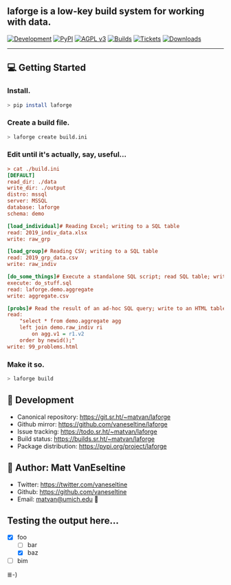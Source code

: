 ## laforge is a low-key build system for working with data.

[![Development](https://img.shields.io/badge/development-active-44344f.svg)](https://git.sr.ht/~matvan/laforge)
[![PyPI](https://img.shields.io/badge/pypi-alpha-564d80.svg)](https://pypi.python.org/pypi/laforge)
[![AGPL v3](https://img.shields.io/badge/license-AGPL%20v3-98a6d4.svg)](https://www.gnu.org/licenses/agpl-3.0)
[![Builds](https://builds.sr.ht/~matvan/laforge.svg)](https://builds.sr.ht/~matvan/laforge?)
[![Tickets](https://img.shields.io/badge/ticket%20tracking-sr.ht-c0e6c2.svg)](https://todo.sr.ht/~matvan/laforge)
[![Downloads](https://pepy.tech/badge/laforge/week)](https://pepy.tech/project/laforge/week)  

---

## 💻 Getting Started
 
### Install.

```sh
> pip install laforge
```

### Create a build file.

```sh
> laforge create build.ini
```

### Edit until it's actually, say, useful...

```ini
> cat ./build.ini
[DEFAULT]
read_dir: ./data
write_dir: ./output
distro: mssql
server: MSSQL
database: laforge
schema: demo

[load_individual]# Reading Excel; writing to a SQL table
read: 2019_indiv_data.xlsx
write: raw_grp

[load_group]# Reading CSV; writing to a SQL table
read: 2019_grp_data.csv
write: raw_indiv

[do_some_things]# Execute a standalone SQL script; read SQL table; write CSV
execute: do_stuff.sql
read: laforge.demo.aggregate
write: aggregate.csv

[probs]# Read the result of an ad-hoc SQL query; write to an HTML table
read: 
    "select * from demo.aggregate agg
    left join demo.raw_indiv ri 
        on agg.v1 = r1.v2
    order by newid();"
write: 99_problems.html 
```

### Make it so.

```sh
> laforge build
```

## 🚧 Development

- Canonical repository: https://git.sr.ht/~matvan/laforge
- Github mirror: https://github.com/vaneseltine/laforge
- Issue tracking: https://todo.sr.ht/~matvan/laforge
- Build status: https://builds.sr.ht/~matvan/laforge
- Package distribution: https://pypi.org/project/laforge

## 🧙‍ Author: Matt VanEseltine

- Twitter: https://twitter.com/vaneseltine
- Github: https://github.com/vaneseltine
- Email: matvan@umich.edu 🖖

## Testing the output here...

- [x] foo
  - [ ] bar
  - [x] baz
- [ ] bim

≣-)